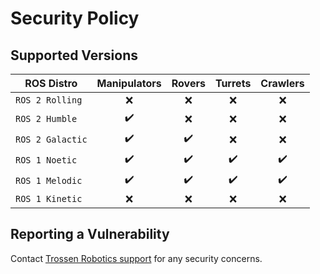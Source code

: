 # Security Policy

## Supported Versions

| ROS Distro       | Manipulators       | Rovers             | Turrets            | Crawlers           |
| ---------------- | :----------------: | :----------------: | :----------------: | :----------------: |
| `ROS 2 Rolling`  | :x:                | :x:                | :x:                | :x:                |
| `ROS 2 Humble`   | :heavy_check_mark: | :x:                | :x:                | :x:                |
| `ROS 2 Galactic` | :heavy_check_mark: | :heavy_check_mark: | :x:                | :x:                |
| `ROS 1 Noetic`   | :heavy_check_mark: | :heavy_check_mark: | :heavy_check_mark: | :heavy_check_mark: |
| `ROS 1 Melodic`  | :heavy_check_mark: | :heavy_check_mark: | :heavy_check_mark: | :heavy_check_mark: |
| `ROS 1 Kinetic`  | :x:                | :x:                | :x:                | :x:                |

## Reporting a Vulnerability

Contact [Trossen Robotics support](https://www.trossenrobotics.com/contact.aspx) for any security concerns.
